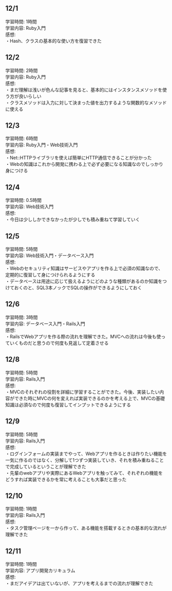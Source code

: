 ## 12/1  
学習時間: 1時間  
学習内容: Ruby入門  
感想:  
・Hash、クラスの基本的な使い方を復習できた  

## 12/2  
学習時間: 2時間  
学習内容: Ruby入門  
感想:  
・まだ理解は浅いが色んな記事を見ると、基本的にはインスタンスメソッドを使う方が良いらしい  
・クラスメソッドは入力に対して決まった値を出力するような関数的なメソッドに使える  

## 12/3  
学習時間: 6時間  
学習内容: Ruby入門・Web技術入門  
感想:  
・Net::HTTPライブラリを使えば簡単にHTTP通信できることが分かった  
・Webの知識はこれから開発に携わる上で必ず必要になる知識なのでしっかり身につける  

## 12/4  
学習時間: 0.5時間  
学習内容: Web技術入門  
感想:  
・今日は少ししかできなかったが少しでも積み重ねて学習していく  

## 12/5  
学習時間: 5時間  
学習内容: Web技術入門・データベース入門  
感想:  
・Webのセキュリティ知識はサービスやアプリを作る上で必須の知識なので、定期的に復習して身につけられるようにする  
・データベースは用途に応じて扱えるようにどのような種類があるのか知識をつけておくのと、SQL3本ノックでSQLの操作ができるようにしておく  

## 12/6  
学習時間: 3時間  
学習内容: データベース入門・Rails入門  
感想:  
・RailsでWebアプリを作る際の流れを理解できた。MVCへの流れは今後も使っていくものだと思うので何度も見返して定着させる  

## 12/8  
学習時間: 5時間  
学習内容: Rails入門  
感想:  
・MVCのそれぞれの役割を詳細に学習することができた。今後、実装したい内容ができた時にMVCの何を変えれば実装できるのかを考える上で、MVCの基礎知識は必須なので何度も復習してインプットできるようにする  

## 12/9  
学習時間: 5時間  
学習内容: Rails入門  
感想:  
・ログインフォームの実装までやって、Webアプリを作るときは作りたい機能を一気に作るのではなく、分解して1つずつ実装していき、それを積み重ねることで完成しているということが理解できた  
・先輩のwebアプリや実際にあるWebアプリを触ってみて、それぞれの機能をどうすれば実装できるかを常に考えることも大事だと思った  

## 12/10  
学習時間: 1時間  
学習内容: Rails入門  
感想:  
・タスク管理ページを一から作って、ある機能を搭載するときの基本的な流れが理解できた  

## 12/11  
学習時間: 1時間  
学習内容: アプリ開発カリキュラム  
感想:  
・まだアイデアは出ていないが、アプリを考えるまでの流れが理解できた  
